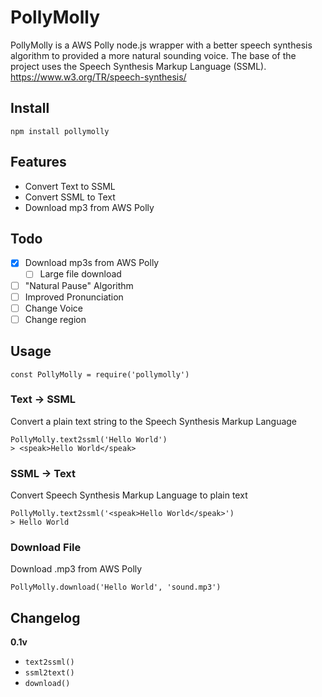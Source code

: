 # PollyMolly
PollyMolly is a AWS Polly node.js wrapper with a better speech synthesis algorithm to provided a more natural sounding voice. The base of the project uses the Speech Synthesis Markup Language (SSML). https://www.w3.org/TR/speech-synthesis/

## Install
`npm install pollymolly`

## Features
- Convert Text to SSML
- Convert SSML to Text
- Download mp3 from AWS Polly

## Todo
- [x] Download mp3s from AWS Polly
  - [ ] Large file download
- [ ] "Natural Pause" Algorithm
- [ ] Improved Pronunciation  
- [ ] Change Voice
- [ ] Change region

## Usage
```
const PollyMolly = require('pollymolly')
```

### Text -> SSML
Convert a plain text string to the Speech Synthesis Markup Language
```
PollyMolly.text2ssml('Hello World')
> <speak>Hello World</speak>
```


### SSML -> Text
Convert Speech Synthesis Markup Language to plain text
```
PollyMolly.text2ssml('<speak>Hello World</speak>')
> Hello World
```

### Download File
Download .mp3 from AWS Polly
```
PollyMolly.download('Hello World', 'sound.mp3')
```

## Changelog
**0.1v**
- `text2ssml()`
- `ssml2text()`
- `download()`
